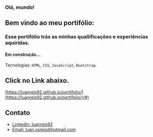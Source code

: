 ### Olá, mundo!

## Bem vindo ao meu portifólio:
### Esse portifólio trás as minhas quallificações e experiências aquiridas.
#### Em construção...

   Tecnologias: `HTML`, `CSS`, `JavaScript`, `Bootstrap`.
   ## Click no Link abaixo.
   [https://luanreis92.github.io/portifolio/](https://luanreis92.github.io/portifolio/)(#)

## Contato
- [LinkedIn: luanreis92](https://www.linkedin.com/in/luanreis92/#)
- [Email: luan.vsreis@hotmail.com](luan.vsreis@hotmail.com)

